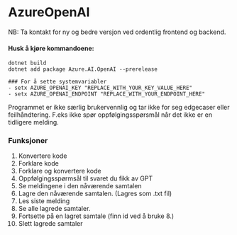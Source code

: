 ﻿# AzureOpenAI
NB: Ta kontakt for ny og bedre versjon ved ordentlig frontend og backend.

#### Husk å kjøre kommandoene:
```
dotnet build
dotnet add package Azure.AI.OpenAI --prerelease

### For å sette systemvariabler
- setx AZURE_OPENAI_KEY "REPLACE_WITH_YOUR_KEY_VALUE_HERE" 
- setx AZURE_OPENAI_ENDPOINT "REPLACE_WITH_YOUR_ENDPOINT_HERE"
```

Programmet er ikke særlig brukervennlig og tar ikke for seg edgecaser eller feilhåndtering.
F.eks ikke spør oppfølgingsspørsmål når det ikke er en tidligere melding. 

### Funksjoner
1. Konvertere kode
2. Forklare kode
3. Forklare og konvertere kode
4. Oppfølgingsspørmsål til svaret du fikk av GPT
5. Se meldingene i den nåværende samtalen
6. Lagre den nåværende samtalen. (Lagres som .txt fil)
7. Les siste melding
8. Se alle lagrede samtaler.
9. Fortsette på en lagret samtale (finn id ved å bruke 8.)
10. Slett lagrede samtaler
